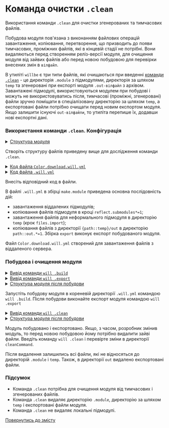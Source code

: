 # Команда очистки <code>.clean</code>

Використання команди <code>.clean</code> для очистки згенерованих та тимчасових файлів.

Побудова модуля пов'язана з виконанням файлових операцій завантаження, копіювання, перетворення, що призводить до появи тимчасових, проміжних файлів, які в кінцевій стадії не потрібні. Вони видаляються перед створенням реліз-версії модуля, для очищення модуля від зайвих файлів або перед новою побудовою для перевірки внесених змін в `вілфайл`. 

В утиліті `willbe` є три типи файлів, які очищаються при введенні [команди `.clean`](../concept/Command.md#Таблиця-команд-утиліти-willbe) - це директорія `.module` з підмодулями, директорія за шляхом `temp` та згенеровані при експорті модуля `.out-вілфайл` з архівом. Завантажені підмодулі, використовуються модулем при побудові і можуть не використовуватись після, тимчасові (проміжні, згенеровані) файли зручно поміщати в спеціалізовану директорію за шляхом `temp`, а експортовані файли потрібно очищати перед новим експортом модуля. Якщо залишити існуючі `out-вілфайли`, то утиліта перепише їх, додавши нові експортні дані.   

### Використання команди `.clean`. Конфігурація

<details>
  <summary><u>Структура модуля</u></summary>

```
cleanCommand
        ├── module
        │     └── Color.download.will.yml
        └── .will.yml

```

</details>

Створіть структуру файлів приведену вище для дослідження команди `.clean`.

<details>
  <summary><u>Код файла <code>Color.download.will.yml</code></u></summary>

```yaml
about :

  name : downloadFiles
  version : 0.0.1

path :

  in : '..'
  remote : 'git+https:///github.com/Wandalen/wColor.git'
  local : './temp'

reflector :

  download.files :
    src : path::remote
    dst : path::local

build :

  download.files :
    criterion :
      default : 1
    steps :
      - step::download.files

```

</details>
<details>
  <summary><u>Код файла <code>.will.yml</code></u></summary>

```yaml
about :

  name : cleanCommand
  description : "To use .clean command"
  version : 0.0.1

submodule :

  Tools : git+https:///github.com/Wandalen/wTools.git/out/wTools#master

path :

  in : '.'
  out : 'out'
  temp : 'temp'
  out.debug :
    path : './out/module.debug'
    criterion :
      debug : 1
  out.release :
    path : './out/module.release'
    criterion :
      debug : 0

reflector :

  reflect.submodules :
    inherit : submodule::*/exported::*=1/reflector::exportedFiles*=1
    dst :
      basePath : .
      prefixPath : path::out.*=1
    criterion :
      debug : 1
    step : predefined.reflector

  reflect.files :
    filePath :
      '*.yml' : false
      '{path::temp}/out' : path::out.*=1
    criterion :
      debug : 1

step :

  files.import :
    currentPath : path::module.dir
    shell : 'will .each module .build'

  export.module :
    export : path::out.*=1
    criterion :
      debug : 1

build :

  make.module :
    criterion :
      default : 1
      debug : 1
    steps :
      - submodules.download
      - reflect.submodules*=1
      - files.import
      - reflect.files
  
  export : 
    criterion :
      default : 1
      export : 1
    steps :
      - export.module*=1

```

</details>

Внесіть відповідний код в файли.

В файлі `.will.yml` в збірці `make.module` приведена основна послідовність дій: 
- завантаження віддалених підмодулів;
- копіювання файлів підмодуля в кроці `reflect.submodules*=1`;
- завантаження файлів для неформального підмодуля в директорію `temp` (крок `files.import`);
- копіювання файлів з директорії `{path::temp}/out` в директорію `path::out.*=1`.
Збірка `export` виконує експорт побудованого модуля.  

Файл `Color.download.will.yml` створений для завантаження файлів з віддаленого сервера.   

### Побудова і очищення модуля

<details>
  <summary><u>Вивід команди <code>will .build</code></u></summary>

```
[user@user ~]$ will .build
...
 Building module::cleanCommand / build::make.module
     . Read : /path_to_file/.module/Tools/out/wTools.out.will.yml
     + module::Tools was downloaded version master in 14.125s
   + 1/1 submodule(s) of module::cleanCommand were downloaded in 14.134s
   + reflect.submodules reflected 56 files /path_to_file/ : out/module.debug <- .module/Tools/proto in 2.041s
 > will .each module .build
Command ".each module .build"

Module at /path_to_file/module/Color.download.will.yml
 . Read : /path_to_file/module/Color.download.will.yml
 . Read 1 will-files in 0.270s 

    Building module::downloadFiles / build::download.files
     + download.files reflected 71 files :/// : path_to_file/temp <- git+https://github.com/Wandalen/wColor.git in 3.573s
    Built module::downloadFiles / build::download.files in 3.644s

   + reflect.files reflected 9 files /path_to_file/ : out/module.debug <- temp/out in 0.435s
  Built module::cleanCommand / build::make.module in 26.338s

```

</details>
<details>
  <summary><u>Вивід команди <code>will .export</code></u></summary>

```
[user@user ~]$ will .export
...
 Exporting module::cleanCommand / build::export
   + Write out will-file /path_to_file/out/cleanCommand.out.will.yml
   + Exported export with 64 files in 2.241s
  Exported module::cleanCommand / build::export in 2.293s

```

</details>
<details>
  <summary><u>Структура модуля після побудови</u></summary>

```
cleanCommand
        ├── .module
        │     └── Tools
        ├── module
        │     └── Color.download.will.yml
        ├── out
        │    ├── module.debug
        │    │           ├── debug
        │    │           └── dwtools
        │    ├── cleanCommand.out.tgs
        │    └── cleanCommand.out.will.yml
        ├── temp
        │     ├── out
        │    ...   ├── debug
        │          └── wColor.out.will.yml
        └── .will.yml

```

</details>

Запустіть побудову модуля в кореневій директорії `.will.yml` командою `will .build`. Після побудови виконайте експорт модуля командою `will .export`  

<details>
  <summary><u>Вивід команди <code>will .clean</code></u></summary>

```
[user@user ~]$ will .clean
...
 - Clean deleted 323 file(s) in 1.227s

```

</details>
<details>
  <summary><u>Структура модуля після побудови</u></summary>

```
cleanCommand
        ├── module
        │     └── Color.download.will.yml
        ├── out
        │    └── module.debug
        │                ├── debug
        │                └── dwtools
        └── .will.yml

```

</details>

Модуль побудовано і експортовано. Якщо, з часом, розробник змінив модуль, то перед новою побудовою йому потрібно видалити зайві файли. Введіть команду `will .clean` і перевірте зміни в директорії `cleanCommand`.

Після видалення залишились всі файли, які не відносяться до директорій `.module` i `temp`. Також, в директорії `out` видалено експортовані файли.

### Підсумок  

- Команда `.clean` потрібна для очищення модуля від тимчасових і згенерованих файлів.
- Команда `.clean` видаляє директорію `.module`, директорію за шляхом `temp` i експортовані файли модуля.  
- Команда `.clean` не видаляє локальні підмодулі.

[Повернутись до змісту](../README.md#tutorials)
